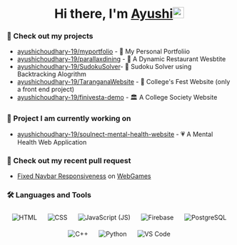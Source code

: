 
<div align="center">
   <h1>Hi there, I'm <a href="https://github.com/ayushichoudhary-19/">Ayushi</a><img src="https://media.giphy.com/media/hvRJCLFzcasrR4ia7z/giphy.gif" width="25px"></h1>
</div>

### 🚀  Check out my projects
- [ayushichoudhary-19/myportfolio](https://github.com/ayushichoudhary-19/myportfolio) - 👀 My Personal Portfoliio
- [ayushichoudhary-19/parallaxdining](https://github.com/ayushichoudhary-19/parallaxdining.github.io) - 🍔 A Dynamic Restaurant Wesbtite
- [ayushichoudhary-19/SudokuSolver](https://github.com/ayushichoudhary-19/SudokuSolver)- 🧩 Sudoku Solver using Backtracking Alogrithm
- [ayushichoudhary-19/TaranganaWebsite](https://github.com/ayushichoudhary-19/TaranganaWebsite) - 🎪 College's Fest Website (only a front end project)
- [ayushichoudhary-19/finivesta-demo](https://github.com/ayushichoudhary-19/finivesta-demo) - 🏛️ A College Society Website

### 🌱 Project I am currently working on

- [ayushichoudhary-19/soulnect-mental-health-website](https://github.com/ayushichoudhary-19/soulnect-mental-health-website) - 💗 A Mental Health Web Application

### 🔨 Check out my recent pull request
- [Fixed Navbar Responsiveness](https://github.com/sarmadhamdani02/WebGames/pull/81) on [WebGames](https://github.com/sarmadhamdani02/WebGames)

### 🛠️ Languages and Tools

<p align="center">
  <img src="https://img.icons8.com/color/96/000000/html-5.png" alt="HTML" style="margin: 10px;">
  <img src="https://img.icons8.com/color/96/000000/css3.png" alt="CSS" style="margin: 10px;">
  <img src="https://img.icons8.com/color/96/000000/javascript.png" alt="JavaScript (JS)" style="margin: 10px;">
  <img src="https://img.icons8.com/color/96/000000/firebase.png" alt="Firebase" style="margin: 10px;">
  <img src="https://img.icons8.com/color/96/000000/postgreesql.png" alt="PostgreSQL" style="margin: 10px;">
     <img src="https://img.icons8.com/color/96/000000/c-plus-plus-logo.png" alt="C++" style="margin: 10px;">
  <img src="https://img.icons8.com/color/96/000000/python.png" alt="Python" style="margin: 10px;">
  <img src="https://img.icons8.com/color/96/000000/visual-studio-code-2019.png" alt="VS Code" style="margin: 10px;">
</p>
<br>
